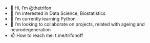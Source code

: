 - 👋 Hi, I’m @thetrifon
- 👀 I’m interested in Data Science, Biostatistics
- 🌱 I’m currently learning Python
- 💞️ I’m looking to collaborate on projects, related with ageing and neurodegeneration
- 📫 How to reach me: t.me/trifonoff

<!---
thetrifon/thetrifon is a ✨ special ✨ repository because its `README.md` (this file) appears on your GitHub profile.
You can click the Preview link to take a look at your changes.
--->
